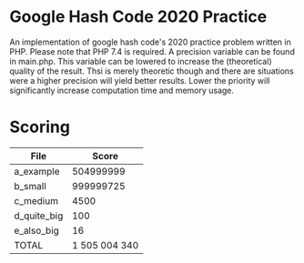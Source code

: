# Google Hash Code 2020 Practice

An implementation of google hash code's 2020 practice problem written in PHP. Please note that PHP 7.4 is required.
A precision variable can be found in main.php. This variable can be lowered to increase the (theoretical) quality of the result. Thsi is merely theoretic though and there are situations were a higher precision will yield better results. Lower the priority will significantly increase computation time and memory usage.

# Scoring

| File          | Score         |
| ------------- |---------------|
| a_example     | 504999999     |
| b_small       | 999999725     |
| c_medium      | 4500          |
| d_quite_big   | 100           |
| e_also_big    | 16            |
| TOTAL         | 1 505 004 340 |
